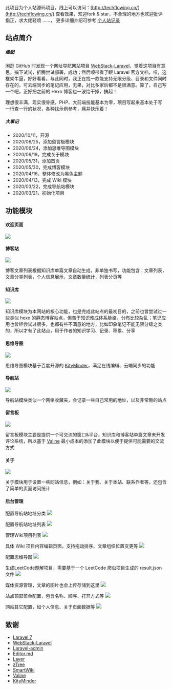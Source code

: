 
此项目为个人站源码项目，线上可以访问：[http://techflowing.cn/](http://techflowing.cn/) 查看效果，欢迎fork & star，不合理的地方也欢迎批评指正，求大佬轻喷 ......，
更多详细介绍可参考 [个人站记录](http://techflowing.cn/wiki/detail/8)

## 站点简介

##### 缘起

闲逛 GitHub 时发现一个网址导航网站项目 [WebStack-Laravel](https://github.com/hui-ho/WebStack-Laravel "WebStack-Laravel")，觉着这项目有意思，搞下试试，折腾尝试部署，成功；然后顺带看了眼 Laravel 官方文档，哎，这框架牛逼，好好看看。与此同时，我正在找一款能支持无限分级、目录和文件同时存在的，可云端同步的笔记应用，无果，对比多家后都不是很满意。算了，自己写一个吧，正好把之前的 Hexo 博客也一波给干掉，搞起！

理想很丰满，现实很骨感，PHP、大前端技能基本为零，项目写起来基本处于写一行查一行的状况，各种找示例参考，痛并快乐着！


##### 大事记

* 2020/10/11，开源
* 2020/06/25，添加留言板模块
* 2020/06/24，添加思维导图模块
* 2020/06/19，完成关于模块
* 2020/05/31，添加首页
* 2020/05/30，完成博客模块
* 2020/04/16，整体修改为黑色主题
* 2020/04/13，完成 Wiki 模块
* 2020/03/22，完成导航站模块
* 2020/03/21，初始化项目

## 功能模块

#### 欢迎页面

![](http://techflowing.cn/media-store/wiki/img/202010/5f83017ed0f96_5f83017e.png)

#### 博客站

![](http://techflowing.cn/media-store/wiki/img/202010/5f8307efc0167_5f8307ef.png)

博客文章列表根据知识库单篇文章自动生成，非单独书写，功能包含：文章列表，文章分类列表，个人信息展示，文章数量统计，列表分页等

#### 知识库

![](http://techflowing.cn/media-store/wiki/img/202010/5f83094ecdf98_5f83094e.png)

知识库模块为本网站的核心功能，也是完成此站点的最初目的，之前也曾尝试过一些类似 hexo 的静态博客站点，但苦于知识难成体系脉络，分布比较杂乱；笔记应用也曾经尝试过很多，也都有些不满意的地方，比如印象笔记不能无限分级之类的，所以才有了此站点，用于作者的知识学习、记录、积累、分享

#### 思维导图

![](http://techflowing.cn/media-store/wiki/img/202010/5f830468ca01d_5f830468.png)

思维导图模块基于百度开源的 [KityMinder](https://github.com/fex-team/kityminder)，满足在线编辑、云端同步的功能

#### 导航站

![](http://techflowing.cn/media-store/wiki/img/202010/5f8306074b0c6_5f830607.png)

导航站模块类似一个网络收藏夹，会记录一些自己常用的地址，以及非常酷的站点

#### 留言板

![](http://techflowing.cn/media-store/wiki/img/202010/5f830974e8c7c_5f830974.png)

留言板模块主要是提供一个可交流的窗口&平台，知识库和博客站单篇文章未开发评论系统，所以基于 [Valine](https://valine.js.org/) 最小成本的添加了此模块以便于提供可能需要的交流方式

#### 关于

![](http://techflowing.cn/media-store/wiki/img/202010/5f830999ed0f3_5f830999.png)

关于模块用于设置一些网站信息，例如：关于我、关于本站、联系作者等，还包含了简单的页面访问统计

#### 后台管理

配置导航站地址分类
![](http://techflowing.cn/media-store/wiki/img/202010/5f83157880731_5f831578.png)

配置导航站地址列表
![](http://techflowing.cn/media-store/wiki/img/202010/5f8315a45929c_5f8315a4.png)

管理Wiki项目列表
![](http://techflowing.cn/media-store/wiki/img/202010/5f8315d5326a6_5f8315d5.png)

具体 Wiki 项目内容编辑页面，支持拖动排序、文章组织位置变更等
![](http://techflowing.cn/media-store/wiki/img/202010/5f831b5bad4cc_5f831b5b.png)

配置思维导图
![](http://techflowing.cn/media-store/wiki/img/202010/5f8316045254e_5f831604.png)

生成LeetCode题解项目，需要基于一个 LeetCode 爬虫项目生成的 result.json 文件
![](http://techflowing.cn/media-store/wiki/img/202010/5f8316407d6b5_5f831640.png)

媒体资源管理，文章的图片也会上传存储到这里
![](http://techflowing.cn/media-store/wiki/img/202010/5f83166f21d6a_5f83166f.png)

站点顶部菜单配置，包含名称、顺序、打开方式等
![](http://techflowing.cn/media-store/wiki/img/202010/5f83169f6b8d2_5f83169f.png)

网站其它配置，如个人信息、关于页面数据等
![](http://techflowing.cn/media-store/wiki/img/202010/5f8319287b805_5f831928.png)


## 致谢

* [Laravel 7](https://learnku.com/docs/laravel/7.x "Laravel 7")
* [WebStack-Laravel](https://github.com/hui-ho/WebStack-Laravel "WebStack-Laravel")
* [Laravel-admin](https://laravel-admin.org/ "Laravel-admin")
* [Editor.md](http://editor.md.ipandao.com/ "Editor.md")
* [Layer ](https://layer.layui.com/ "Layer ")
* [zTree](http://www.treejs.cn/v3/main.php#_zTreeInfo "zTree")
* [SmartWiki](https://github.com/lifei6671/SmartWiki "SmartWiki")
* [Valine](https://valine.js.org/)
* [KityMinder](https://github.com/fex-team/kityminder)


